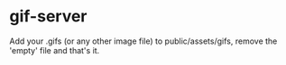 # gif-server

Add your .gifs (or any other image file) to public/assets/gifs, remove the 'empty' file and that's it.
